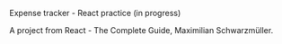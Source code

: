 Expense tracker - React practice (in progress)

A project from React - The Complete Guide, Maximilian Schwarzmüller.
